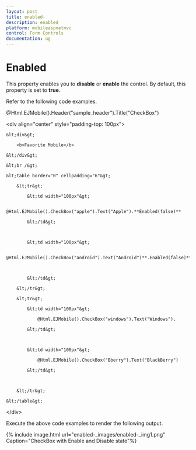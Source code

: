 ```yaml
---
layout: post
title: enabled-
description: enabled 
platform: mobileaspnetmvc
control: Form Controls
documentation: ug
---
```


# Enabled 

This property enables you to **disable** or **enable** the control. By default, this property is set to **true**.

Refer to the following code examples.



@Html.EJMobile().Header("sample_header").Title("CheckBox")

&lt;div align="center" style="padding-top: 100px"&gt;

    &lt;div&gt;

        <b>Favorite Mobile</b>

    &lt;/div&gt;

    &lt;br /&gt;

    &lt;table border="0" cellpadding="6"&gt;

        &lt;tr&gt;

            &lt;td width="100px"&gt;

                @Html.EJMobile().CheckBox("apple").Text("Apple").**Enabled(false)**

            &lt;/td&gt;



            &lt;td width="100px"&gt;

                @Html.EJMobile().CheckBox("android").Text("Android")**.Enabled(false)**



            &lt;/td&gt;

        &lt;/tr&gt;

        &lt;tr&gt;

            &lt;td width="100px"&gt;

                @Html.EJMobile().CheckBox("windows").Text("Windows").

            &lt;/td&gt;



            &lt;td width="100px"&gt;

                @Html.EJMobile().CheckBox("Bberry").Text("BlackBerry")

            &lt;/td&gt;



        &lt;/tr&gt;

    &lt;/table&gt;

&lt;/div&gt;



Execute the above code examples to render the following output.

{% include image.html url="enabled-_images/enabled-_img1.png" Caption="CheckBox with Enable and Disable state"%}

